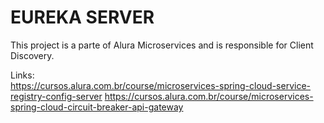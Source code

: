 # EUREKA SERVER #

This project is a parte of Alura Microservices and is responsible for Client Discovery. <br>

Links:<br>
https://cursos.alura.com.br/course/microservices-spring-cloud-service-registry-config-server
https://cursos.alura.com.br/course/microservices-spring-cloud-circuit-breaker-api-gateway